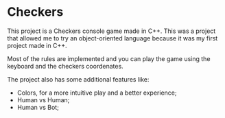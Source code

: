 # Checkers
This project is a Checkers console game made in C++.
This was a project that allowed me to try an object-oriented language because it was my first project made in C++.
  
Most of the rules are implemented and you can play the game using the keyboard and the checkers coordenates.

The project also has some additional features like:  
  * Colors, for a more intuitive play and a better experience;  
  * Human vs Human;  
  * Human vs Bot;  

